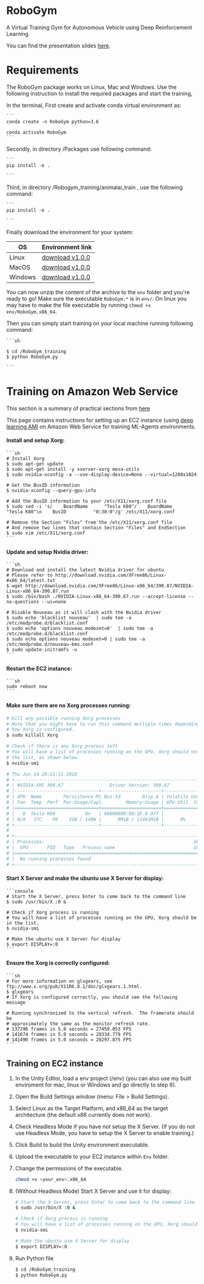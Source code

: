 # RoboGym

A Virtual Training Gym for Autonomous Vehicle using Deep Reinforcement Learning 

You can find the presentation sildes [here](https://docs.google.com/presentation/d/1V8KX64MdBqVPu6P0uukhF9grdG7qMSG2hCiIBCJgtTI/edit#slide=id.g649c3cfac8_2_127). 


# Requirements

The RoboGym package works on Linux, Mac and Windows. Use the following instruction to install the required packages and start the training, 

In the terminal, First create and activate conda virtual environment as: 

    ```
    conda create -n RoboGym python=3.6
    
    conda activate RoboGym
    ```
Secondly, in directory /Packages use following command:

    ```
    pip install -e .
    
    ```
Third, in directory /Robogym_training/animalai_train , use the following command:

    ```
    pip install -e .
 
    ```

Finally download the environment for your system:

| OS | Environment link |
| --- | --- |
| Linux |  [download v1.0.0](https://drive.google.com/drive/u/0/folders/1D9zrjEp6Z2azDcy4FcOQmr0L-l8e4dhS) |
| MacOS |  [download v1.0.0](https://drive.google.com/drive/u/0/folders/1gcBqT9-5m0STPPncCkz1gDbeQdZ693Wm) |
| Windows | [download v1.0.0](https://drive.google.com/drive/u/0/folders/18KtalJT_bPaTXmUyBAqIl4w8wTzYf8hm)  |


You can now unzip the content of the archive to the `env` folder and you're ready to go! Make sure the executable 
`RoboGym.*` is in `env/`. On linux you may have to make the file executable by running `chmod +x env/RoboGym.x86_64`. 

Then you can simply start training on your local machine running following command:

    
    ```sh
    
    $ cd /RoboGym_training
    $ python RoboGym.py
    
    ```



# Training on Amazon Web Service

This section is a summary of practical sections from [here](https://github.com/Unity-Technologies/ml-agents/blob/master/docs/Training-on-Amazon-Web-Service.md) 

This page contains instructions for setting up an EC2 instance (using [deep learning AMI](https://aws.amazon.com/marketplace/pp/Amazon-Web-Services-Deep-Learning-AMI-with-Source-/B01M0AXXQB) on Amazon Web Service for training ML-Agents environments.



#### Install and setup Xorg:

    ```sh
    # Install Xorg
    $ sudo apt-get update
    $ sudo apt-get install -y xserver-xorg mesa-utils
    $ sudo nvidia-xconfig -a --use-display-device=None --virtual=1280x1024

    # Get the BusID information
    $ nvidia-xconfig --query-gpu-info

    # Add the BusID information to your /etc/X11/xorg.conf file
    $ sudo sed -i 's/    BoardName      "Tesla K80"/    BoardName      "Tesla K80"\n    BusID          "0:30:0"/g' /etc/X11/xorg.conf

    # Remove the Section "Files" from the /etc/X11/xorg.conf file
    # And remove two lines that contain Section "Files" and EndSection
    $ sudo vim /etc/X11/xorg.conf
    ```

#### Update and setup Nvidia driver:

    ```sh
    # Download and install the latest Nvidia driver for ubuntu
    # Please refer to http://download.nvidia.com/XFree86/Linux-#x86_64/latest.txt
    $ wget http://download.nvidia.com/XFree86/Linux-x86_64/390.87/NVIDIA-Linux-x86_64-390.87.run
    $ sudo /bin/bash ./NVIDIA-Linux-x86_64-390.67.run --accept-license --no-questions --ui=none

    # Disable Nouveau as it will clash with the Nvidia driver
    $ sudo echo 'blacklist nouveau'  | sudo tee -a /etc/modprobe.d/blacklist.conf
    $ sudo echo 'options nouveau modeset=0'  | sudo tee -a /etc/modprobe.d/blacklist.conf
    $ sudo echo options nouveau modeset=0 | sudo tee -a /etc/modprobe.d/nouveau-kms.conf
    $ sudo update-initramfs -u
    ```

#### Restart the EC2 instance:

    ```sh
    sudo reboot now
    ```

#### Make sure there are no Xorg processes running:

   ```sh
   # Kill any possible running Xorg processes
   # Note that you might have to run this command multiple times depending on
   # how Xorg is configured.
   $ sudo killall Xorg

   # Check if there is any Xorg process left
   # You will have a list of processes running on the GPU, Xorg should not be in
   # the list, as shown below.
   $ nvidia-smi

   # Thu Jun 14 20:21:11 2018
   # +-----------------------------------------------------------------------------+
   # | NVIDIA-SMI 390.67                 Driver Version: 390.67                    |
   # |-------------------------------+----------------------+----------------------+
   # | GPU  Name        Persistence-M| Bus-Id        Disp.A | Volatile Uncorr. ECC |
   # | Fan  Temp  Perf  Pwr:Usage/Cap|         Memory-Usage | GPU-Util  Compute M. |
   # |===============================+======================+======================|
   # |   0  Tesla K80           On   | 00000000:00:1E.0 Off |                    0 |
   # | N/A   37C    P8    31W / 149W |      0MiB / 11441MiB |      0%      Default |
   # +-------------------------------+----------------------+----------------------+
   #
   # +-----------------------------------------------------------------------------+
   # | Processes:                                                       GPU Memory |
   # |  GPU       PID   Type   Process name                             Usage      |
   # |=============================================================================|
   # |  No running processes found                                                 |
   # +-----------------------------------------------------------------------------+

   ```

#### Start X Server and make the ubuntu use X Server for display:

    ```console
    # Start the X Server, press Enter to come back to the command line
    $ sudo /usr/bin/X :0 &

    # Check if Xorg process is running
    # You will have a list of processes running on the GPU, Xorg should be in the list.
    $ nvidia-smi

    # Make the ubuntu use X Server for display
    $ export DISPLAY=:0
    ```

#### Ensure the Xorg is correctly configured:

    ```sh
    # For more information on glxgears, see ftp://www.x.org/pub/X11R6.8.1/doc/glxgears.1.html.
    $ glxgears
    # If Xorg is configured correctly, you should see the following message

    # Running synchronized to the vertical refresh.  The framerate should be
    # approximately the same as the monitor refresh rate.
    # 137296 frames in 5.0 seconds = 27459.053 FPS
    # 141674 frames in 5.0 seconds = 28334.779 FPS
    # 141490 frames in 5.0 seconds = 28297.875 FPS
    ```   

## Training on EC2 instance

1. In the Unity Editor, load a env project (/env)  (you
   can also use my built enviroment for mac, linux or Windows and go directly to step 6).
2. Open the Build Settings window (menu: File > Build Settings).
3. Select Linux as the Target Platform, and x86_64 as the target architecture
(the default x86 currently does not work).
4. Check Headless Mode if you have not setup the X Server. (If you do not use
Headless Mode, you have to setup the X Server to enable training.)
5. Click Build to build the Unity environment executable.
6. Upload the executable to your EC2 instance within `Env` folder.
7. Change the permissions of the executable.

    ```sh
    chmod +x <your_env>.x86_64
    ```
8. (Without Headless Mode) Start X Server and use it for display:

    ```sh
    # Start the X Server, press Enter to come back to the command line
    $ sudo /usr/bin/X :0 &

    # Check if Xorg process is running
    # You will have a list of processes running on the GPU, Xorg should be in the list.
    $ nvidia-smi

    # Make the ubuntu use X Server for display
    $ export DISPLAY=:0

9. Run Python file 
    
    ```sh
    $ cd /RoboGym_training
    $ python RoboGym.py
    ```
   
